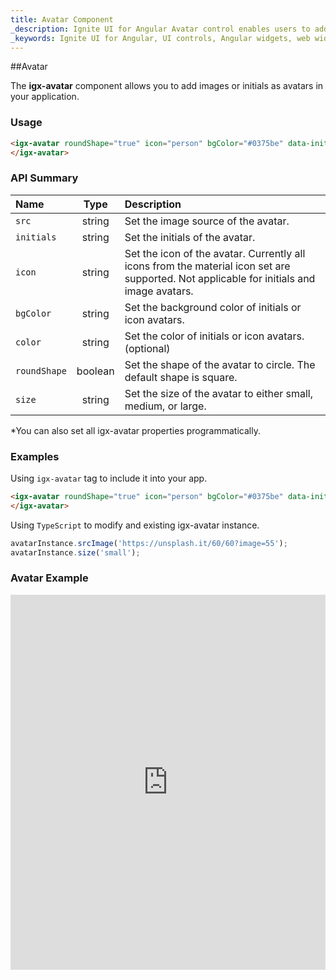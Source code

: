 ```yaml
---
title: Avatar Component
_description: Ignite UI for Angular Avatar control enables users to add images, material icons or initials within any application for instances such as a profile button.
_keywords: Ignite UI for Angular, UI controls, Angular widgets, web widgets, UI widgets, Angular, Native Angular Components Suite, Native Angular Controls, Native Angular Components Library, Angular Avatar component, Angular Avatar control
---
```


##Avatar

The **igx-avatar** component allows you to add images or initials as avatars in your application.

### Usage
```html
<igx-avatar roundShape="true" icon="person" bgColor="#0375be" data-init="SS">
</igx-avatar>
```

### API Summary
| Name   |      Type      |  Description |
|:----------|:-------------:|:------|
| `src` |  string | Set the image source of the avatar. |
| `initials` | string | Set the initials of the avatar. |
| `icon` | string | Set the icon of the avatar. Currently all icons from the material icon set are supported. Not applicable for initials and image avatars. |
| `bgColor` | string | Set the background color of initials or icon avatars. |
| `color` | string | Set the color of initials or icon avatars. (optional) |
| `roundShape` | boolean | Set the shape of the avatar to circle. The default shape is square. |
| `size` | string | Set the size of the avatar to either small, medium, or large. |

*You can also set all igx-avatar properties programmatically.

### Examples

Using `igx-avatar` tag to include it into your app.
```html
<igx-avatar roundShape="true" icon="person" bgColor="#0375be" data-init="SS">
</igx-avatar>
```

Using `TypeScript` to modify and existing igx-avatar instance.
```typescript
avatarInstance.srcImage('https://unsplash.it/60/60?image=55');
avatarInstance.size('small');
```

### Avatar Example
<div class="sample-container" style="height:600px">
    <iframe src='https://embed.plnkr.co/KLPxh3/?show=preview&sidebar=false' width="100%" height="100%" seamless frameBorder="0"></inframe>
</div>
